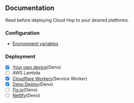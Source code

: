 ## Documentation
Read before deploying Cloud Hop to your desired platforms.

### Configuration
* [Environment variables](env.md)

### Deployment
- [x] [Your own device](docs/deploy/deno.md)(Deno)
- [ ] AWS Lambda
- [x] [Cloudflare Workers](docs/deploy/cloudflare.md)(Service Worker)
- [x] [Deno Deploy](docs/deploy/denoDeploy.md)(Deno)
- [ ] [Fly.io](docs/deploy/flyIo.md)(Deno)
- [ ] [Netlify](docs/deploy/netlify.md)(Deno)